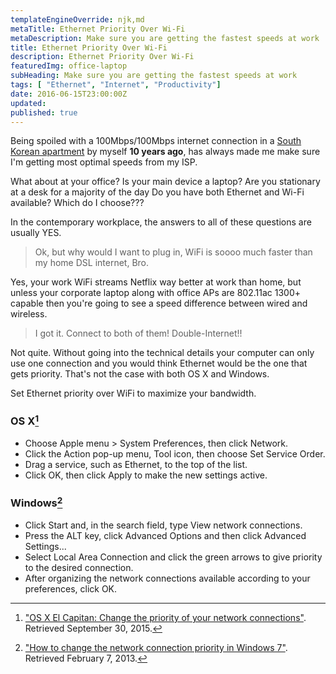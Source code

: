 ```yaml
---
templateEngineOverride: njk,md
metaTitle: Ethernet Priority Over Wi-Fi 
metaDescription: Make sure you are getting the fastest speeds at work
title: Ethernet Priority Over Wi-Fi 
description: Ethernet Priority Over Wi-Fi
featuredImg: office-laptop
subHeading: Make sure you are getting the fastest speeds at work
tags: [ "Ethernet", "Internet", "Productivity"]
date: 2016-06-15T23:00:00Z
updated:
published: true
---
```


<div class="col-start-3 col-end-9">

Being spoiled with a 100Mbps/100Mbps internet connection in a [South Korean apartment](https://flic.kr/p/5sob2) by myself **10 years ago**, has always made me make sure I'm getting most optimal speeds from my ISP.

What about at your office? Is your main device a laptop? Are you stationary at a desk for a majority of the day Do you have both Ethernet and Wi-Fi available? Which do I choose???

In the contemporary workplace, the answers to all of these questions are usually YES.

> Ok, but why would I want to plug in, WiFi is soooo much faster than my home DSL internet, Bro.

Yes, your work WiFi streams Netflix way better at work than home, but unless your corporate laptop along with office APs are 802.11ac 1300+ capable then you're going to see a speed difference between wired and wireless.

> I got it. Connect to both of them! Double-Internet!!

Not quite. Without going into the technical details your computer can only use one connection and you would think Ethernet would be the one that gets priority. That's not the case with both OS X and Windows.

Set Ethernet priority over WiFi to maximize your bandwidth.

### OS X[^1]

- Choose Apple menu > System Preferences, then click Network.
- Click the Action pop-up menu, Tool icon, then choose Set Service Order.
- Drag a service, such as Ethernet, to the top of the list.
- Click OK, then click Apply to make the new settings active.

### Windows[^2]

- Click Start and, in the search field, type View network connections.
- Press the ALT key, click Advanced Options and then click Advanced Settings...
- Select Local Area Connection and click the green arrows to give priority to the desired connection.
- After organizing the network connections available according to your preferences, click OK.

[^1]: ["OS X El Capitan: Change the priority of your network connections"](https://support.apple.com/kb/PH21578). Retrieved September 30, 2015.
[^2]: ["How to change the network connection priority in Windows 7"](https://support.microsoft.com/en-us/kb/2526067). Retrieved February 7, 2013.

</div>